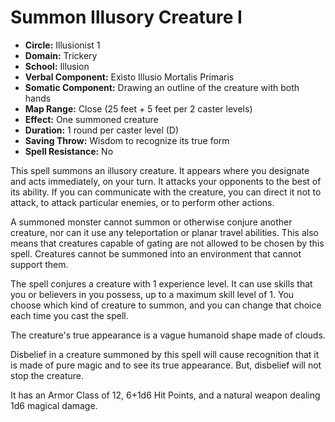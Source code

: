 # Summon Illusory Creature I

- **Circle:** Illusionist 1
- **Domain:** Trickery
- **School:** Illusion
- **Verbal Component:** Existo Illusio Mortalis Primaris
- **Somatic Component:** Drawing an outline of the creature with both hands
- **Map Range:** Close (25 feet + 5 feet per 2 caster levels)
- **Effect:** One summoned creature
- **Duration:** 1 round per caster level (D)
- **Saving Throw:** Wisdom to recognize its true form
- **Spell Resistance:** No

This spell summons an illusory creature. It appears where you designate and acts immediately, on your turn. It attacks your opponents to the best of its ability. If you can communicate with the creature, you can direct it not to attack, to attack particular enemies, or to perform other actions.

A summoned monster cannot summon or otherwise conjure another creature, nor can it use any teleportation or planar travel abilities. This also means that creatures capable of gating are not allowed to be chosen by this spell. Creatures cannot be summoned into an environment that cannot support them.

The spell conjures a creature with 1 experience level. It can use skills that you or believers in you possess, up to a maximum skill level of 1. You choose which kind of creature to summon, and you can change that choice each time you cast the spell.

The creature's true appearance is a vague humanoid shape made of clouds.

Disbelief in a creature summoned by this spell will cause recognition that it is made of pure magic and to see its true appearance. But, disbelief will not stop the creature.

It has an Armor Class of 12, 6+1d6 Hit Points, and a natural weapon dealing 1d6 magical damage.
